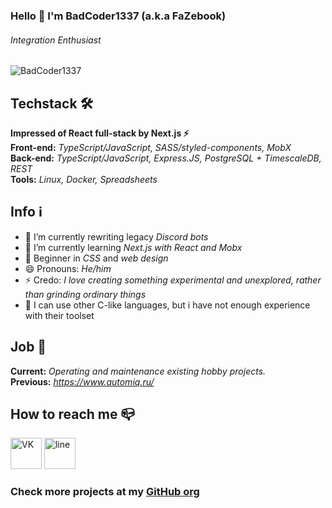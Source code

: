 ### Hello 👋 I'm BadCoder1337 (a.k.a FaZebook)
###### *Integration Enthusiast*
<p align="left"> <img src="https://komarev.com/ghpvc/?username=BadCoder1337" alt="BadCoder1337" /> </p>
<!-- ![Menhera-chan Hello](https://i.pinimg.com/originals/03/1d/1c/031d1c30843683ff843a9fd52b5b5796.png) -->

## Techstack 🛠
**Impressed of React full-stack by Next.js ⚡**  
**Front-end:** *TypeScript/JavaScript, SASS/styled-components, MobX*  
**Back-end:** *TypeScript/JavaScript, Express.JS, PostgreSQL + TimescaleDB, REST*  
**Tools:** *Linux, Docker, Spreadsheets*

## Info ℹ️
- 🔭 I’m currently rewriting legacy *Discord bots*
- 🌱 I’m currently learning *Next.js with React and Mobx*
- 🤔 Beginner in *CSS* and *web design*
- 😄 Pronouns: *He/him*
- ⚡ Credo: *I love creating something experimental and unexplored, rather than grinding ordinary things*
- 🧠 I can use other C-like languages, but i have not enough experience with their toolset

## Job 🏢
**Current:** *Operating and maintenance existing hobby projects.*  
**Previous:** *https://www.automiq.ru/*  

## How to reach me 📪
[<img src="https://simpleicons.org/icons/vk.svg" alt='VK' height='50'>](https://vk.com/fazebook) [<img src="https://simpleicons.org/icons/gmail.svg" alt='line' height='50'>](mailto:anton.tiz.musin@gmail.com) 

### Check more projects at my [GitHub org](https://github.com/Rainbow6-RUSSIA)  
